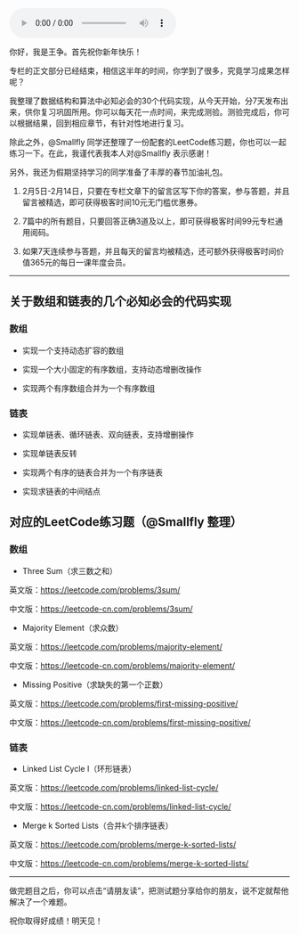 <audio title="春节7天练 _ Day 1：数组和链表" src="https://static001.geekbang.org/resource/audio/0f/f3/0f98a3b1480502c554ec85afdd703ef3.mp3" controls="controls"></audio> 
<p>你好，我是王争。首先祝你新年快乐！</p><p>专栏的正文部分已经结束，相信这半年的时间，你学到了很多，究竟学习成果怎样呢？</p><p>我整理了数据结构和算法中必知必会的30个代码实现，从今天开始，分7天发布出来，供你复习巩固所用。你可以每天花一点时间，来完成测验。测验完成后，你可以根据结果，回到相应章节，有针对性地进行复习。</p><p>除此之外，@Smallfly 同学还整理了一份配套的LeetCode练习题，你也可以一起练习一下。在此，我谨代表我本人对@Smallfly 表示感谢！</p><p>另外，我还为假期坚持学习的同学准备了丰厚的<span class="orange">春节加油礼包</span>。</p><ol>
<li>
<p>2月5日-2月14日，只要在专栏文章下的留言区写下你的答案，参与答题，并且留言被精选，即可获得极客时间10元无门槛优惠券。</p>
</li>
<li>
<p>7篇中的所有题目，只要回答正确3道及以上，即可获得极客时间99元专栏通用阅码。</p>
</li>
<li>
<p>如果7天连续参与答题，并且每天的留言均被精选，还可额外获得极客时间价值365元的每日一课年度会员。</p>
</li>
</ol><hr><h2>关于数组和链表的几个必知必会的代码实现</h2><h3>数组</h3><ul>
<li>
<p>实现一个支持动态扩容的数组</p>
</li>
<li>
<p>实现一个大小固定的有序数组，支持动态增删改操作</p>
</li>
<li>
<p>实现两个有序数组合并为一个有序数组</p>
</li>
</ul><h3>链表</h3><ul>
<li>
<p>实现单链表、循环链表、双向链表，支持增删操作</p>
</li>
<li>
<p>实现单链表反转</p>
</li>
<li>
<p>实现两个有序的链表合并为一个有序链表</p>
</li>
<li>
<p>实现求链表的中间结点</p>
</li>
</ul><!-- [[[read_end]]] --><h2>对应的LeetCode练习题（@Smallfly 整理）</h2><h3>数组</h3><ul>
<li>Three Sum（求三数之和）</li>
</ul><p>英文版：<a href="https://leetcode.com/problems/3sum/">https://leetcode.com/problems/3sum/</a></p><p>中文版：<a href="https://leetcode-cn.com/problems/3sum/">https://leetcode-cn.com/problems/3sum/</a></p><ul>
<li>Majority Element（求众数）</li>
</ul><p>英文版：<a href="https://leetcode.com/problems/majority-element/">https://leetcode.com/problems/majority-element/</a></p><p>中文版：<a href="https://leetcode-cn.com/problems/majority-element/">https://leetcode-cn.com/problems/majority-element/</a></p><ul>
<li>Missing Positive（求缺失的第一个正数）</li>
</ul><p>英文版：<a href="https://leetcode.com/problems/first-missing-positive/">https://leetcode.com/problems/first-missing-positive/</a></p><p>中文版：<a href="https://leetcode-cn.com/problems/first-missing-positive/">https://leetcode-cn.com/problems/first-missing-positive/</a></p><h3>链表</h3><ul>
<li>Linked List Cycle I（环形链表）</li>
</ul><p>英文版：<a href="https://leetcode.com/problems/linked-list-cycle/">https://leetcode.com/problems/linked-list-cycle/</a></p><p>中文版：<a href="https://leetcode-cn.com/problems/linked-list-cycle/">https://leetcode-cn.com/problems/linked-list-cycle/</a></p><ul>
<li>Merge k Sorted Lists（合并k个排序链表）</li>
</ul><p>英文版：<a href="https://leetcode.com/problems/merge-k-sorted-lists/">https://leetcode.com/problems/merge-k-sorted-lists/</a></p><p>中文版：<a href="https://leetcode-cn.com/problems/merge-k-sorted-lists/">https://leetcode-cn.com/problems/merge-k-sorted-lists/</a></p><hr><p>做完题目之后，你可以点击“请朋友读”，把测试题分享给你的朋友，说不定就帮他解决了一个难题。</p><p>祝你取得好成绩！明天见！</p>